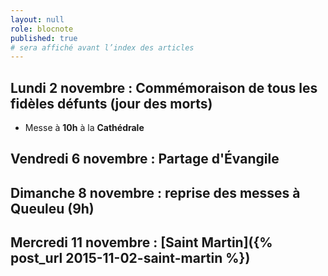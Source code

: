 ```yaml
---
layout: null
role: blocnote
published: true
# sera affiché avant l’index des articles
---
```


## Lundi 2 novembre : Commémoraison de tous les fidèles défunts (jour des morts)

- Messe à **10h** à la **Cathédrale**

## Vendredi 6 novembre : Partage d'Évangile

## Dimanche 8 novembre : reprise des messes à Queuleu (9h)

## Mercredi 11 novembre : [Saint Martin]({% post_url 2015-11-02-saint-martin %})

